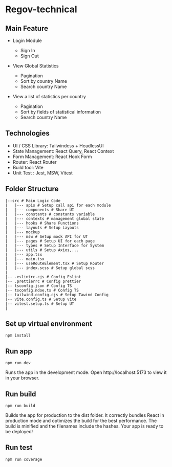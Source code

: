 # Regov-technical

## Main Feature

- Login Module

  - Sign In
  - Sign Out

- View Global Statistics

  - Pagination
  - Sort by country Name
  - Search country Name

- View a list of statistics per country

  - Pagination
  - Sort by fields of statistical information
  - Search country Name

## Technologies

- UI / CSS Library: Tailwindcss + HeadlessUI
- State Management: React Query, React Context
- Form Management: React Hook Form
- Router: React Router
- Build tool: Vite
- Unit Test : Jest, MSW, Vitest

## Folder Structure

```shell
|--src # Main Logic Code
|   |--- apis # Setup call api for each module
|   |--- components # Share UI
|   |--- constants # constants variable
|   |--- contexts # management global state
|   |--- hooks # Share Functions
|   |--- layouts # Setup Layouts
|   |--- mockup
|   |--- msw # Setup mock API for UT
|   |--- pages # Setup UI for each page
|   |--- types # Setup Interface for System
|   |--- utils # Setup Axios,...
|   |--- app.tsx
|   |--- main.tsx
|   |--- useRouteElement.tsx # Setup Router
|   |--- index.scss # Setup global scss
|
|-- .eslintrc.cjs # Config Eslint
|-- .prettierrc # Config prettier
|-- tsconfig.json # Config TS
|-- tsconfig.ndoe.ts # Config TS
|-- tailwind.config.cjs # Setup Tawind Config
|-- vite.config.ts # Setup vite
|-- vitest.setup.ts # Setup UT
|
```

## Set up virtual environment

```
npm install
```

## Run app

```
npm run dev
```

Runs the app in the development mode.
Open http://localhost:5173 to view it in your browser.

## Run build

```
npm run build
```

Builds the app for production to the dist folder.
It correctly bundles React in production mode and optimizes the build for the best performance.
The build is minified and the filenames include the hashes.
Your app is ready to be deployed!

## Run test

```
npm run coverage
```
